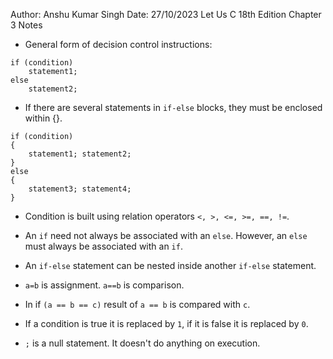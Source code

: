Author: Anshu Kumar Singh
Date: 27/10/2023
Let Us C 18th Edition Chapter 3 Notes

- General form of decision control instructions: 
```
if (condition)
    statement1;
else 
    statement2;
```

- If there are several statements in `if-else` blocks, they must be enclosed within {}.
```
if (condition)
{
    statement1; statement2;
}
else 
{
    statement3; statement4;
}
```

- Condition is built using relation operators `<, >, <=, >=, ==, !=`.

- An `if` need not always be associated with an `else`. However, an `else` must always be associated with an `if`.

- An `if-else` statement can be nested inside another `if-else` statement.

- `a=b` is assignment. `a==b` is comparison.

- In if `(a == b == c)` result of `a == b` is compared with `c`.

- If a condition is true it is replaced by `1`, if it is false it is replaced by `0`.

- `;` is a null statement. It doesn't do anything on execution.